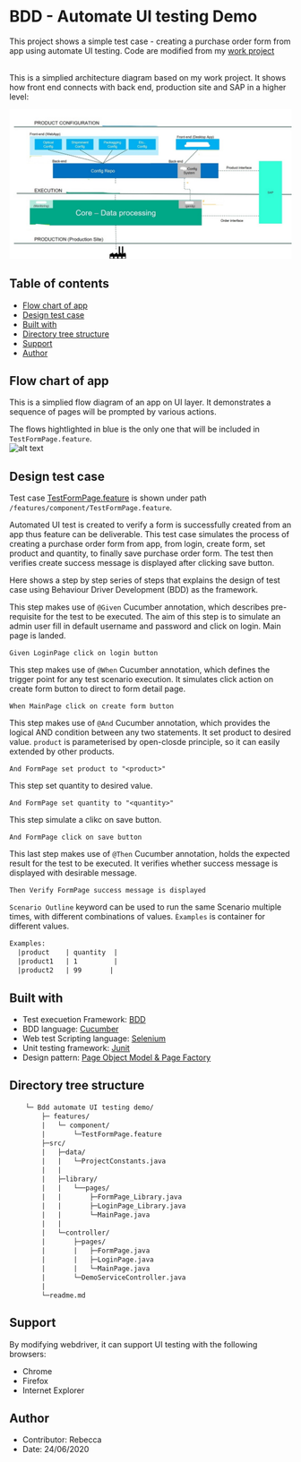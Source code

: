 # BDD - Automate UI testing Demo
This project shows a simple test case - creating a purchase order form from app using automate UI testing. Code are modified from my [work project](https://rebecca-li-portfolio.imfast.io/)


<br>
This is a simplied architecture diagram based on my work project. It shows how front end connects with back end, production site and SAP in a higher level:

![alt text](https://github.com/Rebe001/BDD-automate-component-testing-demo/blob/master/images/project_archiecture.jpg?raw=true)




## Table of contents
* [Flow chart of app](#flow-chart-of-app)
* [Design test case](#design-test-case)
* [Built with](#built-with)
* [Directory tree structure](#directory-tree-structure)
* [Support](#support)
* [Author](#author)


## Flow chart of app

This is a simplied flow diagram of an app on UI layer. It demonstrates a sequence of pages will be prompted by various actions. 

The flows hightlighted in blue is the only one that will be included in `TestFormPage.feature`.
<br> 
![alt text](https://github.com/Rebe001/BDD-automate-UItesting/blob/master/images/flowChartFormPage.png?raw=true)

	



## Design test case

Test case [TestFormPage.feature](/features/component/TestFormPage.feature) is shown under path `/features/component/TestFormPage.feature`.


Automated UI test is created to verify a form is successfully created from an app thus feature can be deliverable. This test case simulates the process of creating a purchase order form from app, from login, create form, set product and quantity, to finally save purchase order form. The test then verifies create success message is displayed after clicking save button.

Here shows a step by step series of steps that explains the design of test case using Behaviour Driver Development (BDD) as the framework.

This step makes use of `@Given` Cucumber annotation, which describes pre-requisite for the test to be executed. The aim of this step is to simulate an admin user fill in default username and password and click on login. Main page is landed.

```
Given LoginPage click on login button
```
This step makes use of `@When` Cucumber annotation, which defines the trigger point for any test scenario execution. It simulates click action on create form button to direct to form detail page.

```
When MainPage click on create form button
```
This step makes use of `@And` Cucumber annotation, which provides the logical AND condition between any two statements. It set product to desired value.  `product` is parameterised by open-closde principle, so it can easily extended by other products.
```
And FormPage set product to "<product>"
```
This step set quantity to desired value.
```
And FormPage set quantity to "<quantity>"
```
This step simulate a clikc on save button.
```
And FormPage click on save button
```
This last step makes use of `@Then` Cucumber annotation, holds the expected result for the test to be executed. It verifies whether success message is displayed with desirable message.
```
Then Verify FormPage success message is displayed
```
`Scenario Outline` keyword can be used to run the same Scenario multiple times, with different combinations of values. `Èxamples` is container for different values.

```
Examples:
  |product    | quantity  |
  |product1   | 1    	  |
  |product2   | 99     	 |
```


   
## Built with
* Test execuetion Framework: [BDD](https://cucumber.io/docs/bdd/)
* BDD language: [Cucumber](https://cucumber.io/docs/guides/overview/)
* Web test Scripting language: [Selenium](https://www.selenium.dev/)
* Unit testing framework: [Junit](https://junit.org/junit4/)
* Design pattern: [Page Object Model & Page Factory](https://www.selenium.dev/documentation/en/guidelines_and_recommendations/page_object_models/)


## Directory tree structure
```
	└─ Bdd automate UI testing demo/
		├─ features/
		|	└─ component/
		|		└─TestFormPage.feature
		├─src/
		|	├─data/
		|	|	└─ProjectConstants.java
		|	|
		|	├─library/
		|	|	└──pages/
		|	|		├─FormPage_Library.java
		|	|		├─LoginPage_Library.java
		|	|		└─MainPage.java
		|	|	
		|	└─controller/
		|		├─pages/
		|		|	├─FormPage.java
		|		|	├─LoginPage.java
		|		|	└─MainPage.java
		|		└─DemoServiceController.java
		|	
		└─readme.md
``` 


## Support 
By modifying webdriver, it can support UI testing with the following browsers:

* Chrome
* Firefox
* Internet Explorer
   

## Author
* Contributor: Rebecca
* Date: 24/06/2020